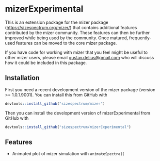 
# mizerExperimental

<!-- badges: start -->

<!-- badges: end -->

This is an extension package for the mizer package
(<https://sizespectrum.org/mizer/>) that contains additional features
contributed by the mizer community. These features can then be further
improved while being used by the community. Once matured,
frequently-used features can be moved to the core mizer package.

If you have code for working with mizer that you feel might be useful to
other mizer users, please email <gustav.delius@gmail.com> who will
discuss how it could be included in this package.

## Installation

<!--
You can install the released version of mizerStarvation from [CRAN](https://CRAN.R-project.org) with: 
``` r 
install.packages("mizerStarvation") 
```
-->

First you need a recent development version of the mizer package
(version \>= 1.0.1.9001). You can install this from GitHub with

``` r
devtools::install_github("sizespectrum/mizer")
```

Then you can install the development version of mizerExperimental from
GitHub with

``` r
devtools::install_github("sizespectrum/mizerExperimental")
```

## Features

  - Animated plot of mizer simulation with `animateSpectra()`
